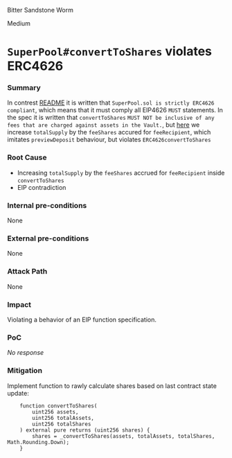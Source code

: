 Bitter Sandstone Worm

Medium

# `SuperPool#convertToShares` violates ERC4626

### Summary

In contrest [README](https://audits.sherlock.xyz/contests/349) it is written that `SuperPool.sol is strictly ERC4626 compliant`, which means that it must comply all EIP4626 `MUST` statements.
In the spec it is written that `convertToShares` `MUST NOT be inclusive of any fees that are charged against assets in the Vault.`, but [here](https://github.com/sherlock-audit/2024-08-sentiment-v2/blob/0b472f4bffdb2c7432a5d21f1636139cc01561a5/protocol-v2/src/SuperPool.sol#L191-L197) we increase `totalSupply` by the `feeShares` accured for `feeRecipient`, which imitates `previewDeposit` behaviour, but violates `ERC4626convertToShares`

### Root Cause

- Increasing `totalSupply` by the `feeShares` accrued for `feeRecipient` inside `convertToShares`
- EIP contradiction

### Internal pre-conditions

None

### External pre-conditions

None

### Attack Path

None

### Impact

Violating a behavior of an EIP function specification.

### PoC

_No response_

### Mitigation

Implement function to rawly calculate shares based on last contract state update:
```solidity
    function convertToShares(
        uint256 assets,
        uint256 totalAssets,
        uint256 totalShares
    ) external pure returns (uint256 shares) {
        shares = _convertToShares(assets, totalAssets, totalShares, Math.Rounding.Down);
    }
```